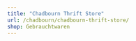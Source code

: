 ```yaml
---
title: "Chadbourn Thrift Store"
url: /chadbourn/chadbourn-thrift-store/
shop: Gebrauchtwaren
---
```

